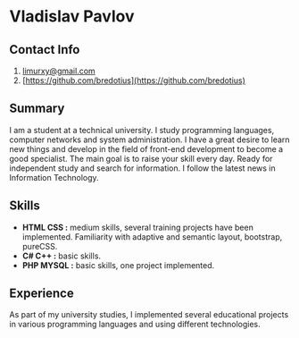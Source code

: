 # Vladislav Pavlov
## Contact Info
1. [limurxy@gmail.com](limurxy@gmail.com)
2. [https://github.com/bredotius](https://github.com/bredotius)

## Summary
I am a student at a technical university. I study programming languages, computer networks and system administration. I have a great desire to learn new things and develop in the field of front-end development to become a good specialist. The main goal is to raise your skill every day. Ready for independent study and search for information. I follow the latest news in Information Technology.

## Skills
* **HTML CSS :** medium skills, several training projects have been implemented. Familiarity with adaptive and semantic layout, bootstrap, pureCSS.
* **C# C++ :** basic skills.
* **PHP MYSQL :** basic skills, one project implemented.

## Experience
As part of my university studies, I implemented several educational projects in various programming languages and using different technologies.
